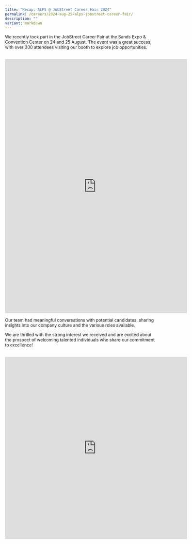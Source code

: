 ```yaml
---
title: "Recap: ALPS @ JobStreet Career Fair 2024"
permalink: /careers/2024-aug-25-alps-jobstreet-career-fair/
description: ""
variant: markdown
---
```

We recently took part in the JobStreet Career Fair at the Sands Expo &amp; Convention Center on 24 and 25 August. The event was a great success, with over 300 attendees visiting our booth to explore job opportunities.

<br>
<iframe allowfullscreen="true" height="837" width="600" frameborder="0" src="https://docs.google.com/presentation/d/1NsnOKoTlIxPJyqpwyioF2pL6cPyYauwR576cfZRbqRY/embed?start=true&amp;loop=true&amp;delayms=3000"></iframe>

<br>

Our team had meaningful conversations with potential candidates, sharing insights into our company culture and the various roles available.

We are thrilled with the strong interest we received and are excited about the prospect of welcoming talented individuals who share our commitment to excellence!

<br>

<iframe allow="autoplay; clipboard-write; encrypted-media; picture-in-picture; web-share" allowfullscreen="true" frameborder="0" scrolling="no" style="border:none;overflow:hidden" height="600" width="600" src="https://www.facebook.com/plugins/video.php?height=314&amp;href=https%3A%2F%2Fwww.facebook.com%2Falpshealthcaresupplychain%2Fvideos%2F1049026070555781%2F&amp;show_text=true&amp;width=560&amp;t=0"></iframe>